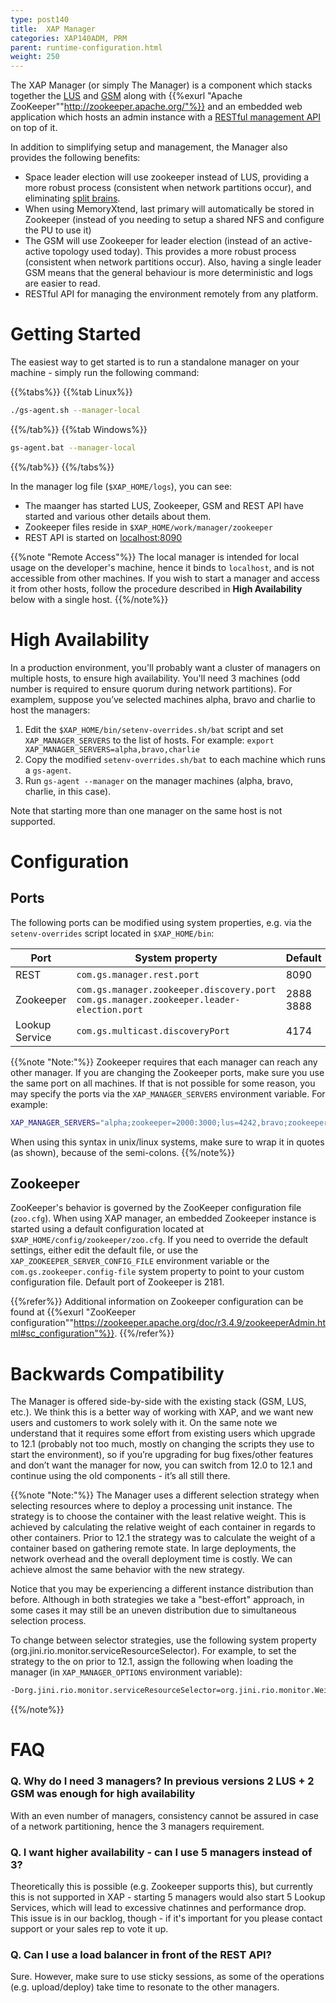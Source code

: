 ```yaml
---
type: post140
title:  XAP Manager
categories: XAP140ADM, PRM
parent: runtime-configuration.html
weight: 250
---
```


The XAP Manager (or simply The Manager) is a component which stacks together the [LUS](../overview/the-runtime-environment.html#lus) and [GSM](../overview/the-runtime-environment.html#gsm) 
along with {{%exurl "Apache ZooKeeper""http://zookeeper.apache.org/"%}} and an embedded web application which hosts an admin instance with a [RESTful management API](xap-manager-rest.html) on top of it.

In addition to simplifying setup and management, the Manager also provides the following benefits:

* Space leader election will use zookeeper instead of LUS, providing a more robust process (consistent when network partitions occur), and eliminating [split brains](./split-brain-and-primary-resolution.html).
* When using MemoryXtend, last primary will automatically be stored in Zookeeper (instead of you needing to setup a shared NFS and configure the PU to use it)
* The GSM will use Zookeeper for leader election (instead of an active-active topology used today). This provides a more robust process (consistent when network partitions occur). Also, having a single leader GSM means that the general behaviour is more deterministic and logs are easier to read.
* RESTful API for managing the environment remotely from any platform.

# Getting Started

The easiest way to get started is to run a standalone manager on your machine - simply run the following command:

{{%tabs%}}
{{%tab Linux%}}
```bash
./gs-agent.sh --manager-local
```
{{%/tab%}}
{{%tab Windows%}}
```bash
gs-agent.bat --manager-local
```
{{%/tab%}}
{{%/tabs%}}
 
In the manager log file (`$XAP_HOME/logs`), you can see:

* The maanger has started LUS, Zookeeper, GSM and REST API have started and various other details about them.
* Zookeeper files reside in `$XAP_HOME/work/manager/zookeeper`
* REST API is started on [localhost:8090](http://localhost:8090)

{{%note "Remote Access"%}}
The local manager is intended for local usage on the developer's machine, hence it binds to `localhost`, and is not accessible from other machines. If you wish to start a manager and access it from other hosts, follow the procedure described in **High Availability** below with a single host.
{{%/note%}}

# High Availability

In a production environment, you'll probably want a cluster of managers on multiple hosts, to ensure high availability. You'll need 3 machines (odd number is required to ensure quorum during network partitions). For examplem, suppose you’ve selected machines alpha, bravo and charlie to host the managers:

1. Edit the `$XAP_HOME/bin/setenv-overrides.sh/bat` script and set `XAP_MANAGER_SERVERS` to the list of hosts. For example: `export XAP_MANAGER_SERVERS=alpha,bravo,charlie`
2. Copy the modified `setenv-overrides.sh/bat` to each machine which runs a `gs-agent`.
3. Run `gs-agent --manager` on the manager machines (alpha, bravo, charlie, in this case).

Note that starting more than one manager on the same host is not supported.

# Configuration

## Ports

The following ports can be modified using system properties, e.g. via the `setenv-overrides` script located in `$XAP_HOME/bin`:

|Port   |System property |Default  |
|-------|----------------|---------|
|REST |`com.gs.manager.rest.port`| 8090|
|Zookeeper |`com.gs.manager.zookeeper.discovery.port`<br>`com.gs.manager.zookeeper.leader-election.port` |2888<br>3888|
|Lookup Service|`com.gs.multicast.discoveryPort`|4174 |

{{%note "Note:"%}}
Zookeeper requires that each manager can reach any other manager. If you are changing the Zookeeper ports, make sure you use the same port on all machines. If that is not possible for some reason, you may specify the ports via the `XAP_MANAGER_SERVERS` environment variable.  For example:

```bash
XAP_MANAGER_SERVERS="alpha;zookeeper=2000:3000;lus=4242,bravo;zookeeper=2100:3100,charlie;zookeeper=2200:3200"
```

When using this syntax in unix/linux systems, make sure to wrap it in quotes (as shown), because of the semi-colons.
{{%/note%}}

## Zookeeper

ZooKeeper's behavior is governed by the ZooKeeper configuration file (`zoo.cfg`). 
When using XAP manager, an embedded Zookeeper instance is started using a default configuration located at `$XAP_HOME/config/zookeeper/zoo.cfg`. 
If you need to override the default settings, either edit the default file, or use the `XAP_ZOOKEEPER_SERVER_CONFIG_FILE` environment variable or the `com.gs.zookeeper.config-file` system property to point to your custom configuration file.
Default port of Zookeeper is 2181.

{{%refer%}}
Additional information on Zookeeper configuration can be found at {{%exurl "ZooKeeper configuration""https://zookeeper.apache.org/doc/r3.4.9/zookeeperAdmin.html#sc_configuration"%}}.
{{%/refer%}}

# Backwards Compatibility

The Manager is offered side-by-side with the existing stack (GSM, LUS, etc.). We think this is a better way of working with XAP, and we want new users and customers to work solely with it. 
On the same note we understand that it requires some effort from existing users which upgrade to 12.1 (probably not too much, mostly on changing the scripts they use to start the environment), 
so if you’re upgrading for bug fixes/other features and don’t want the manager for now, you can switch from 12.0 to 12.1 and continue using the old components - it’s all still there.

{{%note "Note:"%}}
The Manager uses a different selection strategy when selecting resources where to deploy a processing unit instance. The strategy is to choose the container with the least relative weight. This is achieved by calculating the relative weight of each container in regards to other containers. Prior to 12.1 the strategy was to calculate the weight of a container based on gathering remote state. In large deployments, the network overhead and the overall deployment time is costly. We can achieve almost the same behavior with the new strategy.

Notice that you may be experiencing a different instance distribution than before. Although in both strategies we take a "best-effort" approach, in some cases it may still be an uneven distribution due to simultaneous selection process.

To change between selector strategies, use the following system property (org.jini.rio.monitor.serviceResourceSelector). For example, to set the strategy to the on prior to 12.1, assign the following when loading the manager (in `XAP_MANAGER_OPTIONS` environment variable):
```bash
-Dorg.jini.rio.monitor.serviceResourceSelector=org.jini.rio.monitor.WeightedSelector
```
{{%/note%}}

# FAQ

### Q. Why do I need 3 managers? In previous versions 2 LUS + 2 GSM was enough for high availability

With an even number of managers, consistency cannot be assured in case of a network partitioning, hence the 3 managers requirement.

### Q. I want higher availability - can I use 5 managers instead of 3?

Theoretically this is possible (e.g. Zookeeper supports this), but currently this is not supported in XAP - starting 5 managers would also start 5 Lookup Services, which will lead to excessive chatinnes and performance drop. This issue is in our backlog, though - if it's important for you please contact support or your sales rep to vote it up.

### Q. Can I use a load balancer in front of the REST API?

Sure. However, make sure to use sticky sessions, as some of the operations (e.g. upload/deploy) take time to resonate to the other managers.
